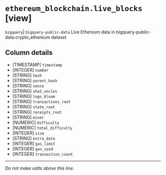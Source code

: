 # `ethereum_blockchain.live_blocks` [view]
`bigquery`| `bigquery-public-data`
Live Ethereum data in bigquery-public-data.crypto_ethereum dataset

## Column details
* [TIMESTAMP] `timestamp`
* [INTEGER]   `number`
* [STRING]    `hash`
* [STRING]    `parent_hash`
* [STRING]    `nonce`
* [STRING]    `sha3_uncles`
* [STRING]    `logs_bloom`
* [STRING]    `transactions_root`
* [STRING]    `state_root`
* [STRING]    `receipts_root`
* [STRING]    `miner`
* [NUMERIC]   `difficulty`
* [NUMERIC]   `total_difficulty`
* [INTEGER]   `size`
* [STRING]    `extra_data`
* [INTEGER]   `gas_limit`
* [INTEGER]   `gas_used`
* [INTEGER]   `transaction_count`

-------------------------------------------------------------------------------
*Do not make edits above this line.*
